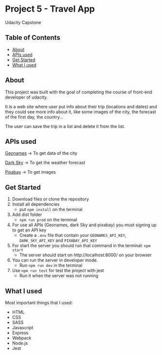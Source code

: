 # Project 5 - Travel App
Udacity Capstone

## Table of Contents

* [About](#about)
* [APIs used](#apis-used)
* [Get Started](#get-started)
* [What I used](#what-i-used)


## About

This project was built with the goal of completing the course of front-end developer of udacity.

It is a web site where user put info about their trip (locations and dates) and they could see more info about it, like some images of the city, the forecast of the first day, the country... 

The user can save the trip in a list and delete it from the list.



## APIs used

[Geonames](http://www.geonames.org/) -> To get data of the city

[Dark Sky](https://darksky.net/dev) -> To get the weather forecast

[Pixabay](https://pixabay.com/) -> To get images



## Get Started

1. Download files or clone the repository
2. Install all dependencies
    * put `npm install` on the terminal
3. Add dist folder
    * `npm run prod` on the terminal
4. For use all APIs (Geonames, dark Sky and pixabay) you must signing up to get an API key
    * Create a `.env` file that contain your `GEONAMES_API_KEY`, `DARK_SKY_API_KEY` and `PIXABAY_API_KEY`
5. For start the server you should run that command in the terminal: `npm start`
    * The server should start on http://localhost:8000/ on your browser
6. You can run the server in developer mode.
    * Run `npm run dev` in the terminal
7. Use `npm run test` for test the project with jest
    * Run it when the server was not running



## What I used

Most important things that I used:
* HTML
* CSS
* SASS
* Javascript
* Express
* Webpack
* Node.js
* Jest